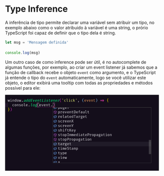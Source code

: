 # Type Inference

A inferência de tipo permite declarar uma variável sem atribuir um tipo, no exemplo abaixo como o valor atribuido à variável é uma string, o prório TypeScript foi capaz de definir que o tipo dela é string.

```ts
let msg = 'Mensagem definida'

console.log(msg)
```

Um outro caso de como inference pode ser útil, é no autocomplete de algumas funções, por exemplo, ao criar um event listener já sabemos que a função de callback recebe o objeto `event` como argumento, e o TypeScript já entende o tipo do `event` automaticamente, logo se você utilizar este objeto, o editor exibirá uma tooltip com todas as propriedades e métodos possível para ele:

![inference event](../assets/inference-event.png)
